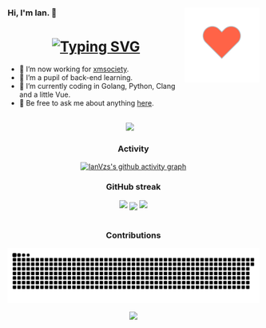### Hi, I'm Ian. 👋 <img align="right" width="150px" src="https://raw.githubusercontent.com/IanVzs/IanVzs/master/assets/heart.svg"/>


<h1 align="center">
  <a href="https://ianvzs.gitee.io/" target="_blank">
<img src="https://readme-typing-svg.demolab.com?font=Fira+Code&pause=1000&color=D838F7&width=435&lines=Have+A+Nice+Day!" alt="Typing SVG"  align="center"/>  </a>
</h1>

- 🔭 I’m now working for [xmsociety](https://github.com/xmsociety/).
- 🌱 I’m a pupil of back-end learning. 
- 🤔 I’m currently coding in Golang, Python, Clang and a little Vue.
- 💬 Be free to ask me about anything [here](https://github.com/IanVzs/IanVzs/issues).

<br />
<div align="center">
  <a href="https://www.mongona.com" target="_blank"><img src="https://img.shields.io/badge/website-%E4%B8%AA%E4%BA%BA%E7%BD%91%E7%AB%99-blue"></a>&emsp;
<br />

### Activity
[![IanVzs's github activity graph](https://github-readme-activity-graph.vercel.app/graph?username=IanVzs&theme=dracula)](https://github.com/ashutosh00710/github-readme-activity-graph)

### GitHub streak
<!-- 连续提交代码天数记录 -->
<div align="center">
  <img width="150" src="https://cdn.jsdelivr.net/gh/sun0225SUN/photos/images/202108300310676.png" />
  <img align="center" src="https://github-readme-streak-stats.herokuapp.com/?user=IanVzs&theme=dark&hide_border=true" />
  <img width="150" src="https://cdn.jsdelivr.net/gh/sun0225SUN/photos/images/202108300312623.png" />
</div>
<br>

### Contributions
![](https://raw.githubusercontent.com/IanVzs/IanVzs/master/assets/github-contribution-grid-snake.svg)

<p>
<img src="https://github-readme-stats.vercel.app/api/top-langs/?username=IanVzs&hide_border=true&hide=javascript,html,css,scss,shell,c%2B%2B,less,xslt,vue">
</p>
